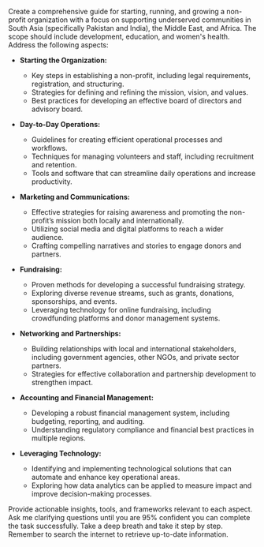 Create a comprehensive guide for starting, running, and growing a non-profit organization with a focus on supporting underserved communities in South Asia (specifically Pakistan and India), the Middle East, and Africa. The scope should include development, education, and women's health. Address the following aspects:

- **Starting the Organization:**
  - Key steps in establishing a non-profit, including legal requirements, registration, and structuring.
  - Strategies for defining and refining the mission, vision, and values.
  - Best practices for developing an effective board of directors and advisory board.

- **Day-to-Day Operations:**
  - Guidelines for creating efficient operational processes and workflows.
  - Techniques for managing volunteers and staff, including recruitment and retention.
  - Tools and software that can streamline daily operations and increase productivity.
  
- **Marketing and Communications:**
  - Effective strategies for raising awareness and promoting the non-profit’s mission both locally and internationally.
  - Utilizing social media and digital platforms to reach a wider audience.
  - Crafting compelling narratives and stories to engage donors and partners.

- **Fundraising:**
  - Proven methods for developing a successful fundraising strategy.
  - Exploring diverse revenue streams, such as grants, donations, sponsorships, and events.
  - Leveraging technology for online fundraising, including crowdfunding platforms and donor management systems.

- **Networking and Partnerships:**
  - Building relationships with local and international stakeholders, including government agencies, other NGOs, and private sector partners.
  - Strategies for effective collaboration and partnership development to strengthen impact.

- **Accounting and Financial Management:**
  - Developing a robust financial management system, including budgeting, reporting, and auditing.
  - Understanding regulatory compliance and financial best practices in multiple regions.

- **Leveraging Technology:**
  - Identifying and implementing technological solutions that can automate and enhance key operational areas.
  - Exploring how data analytics can be applied to measure impact and improve decision-making processes.

Provide actionable insights, tools, and frameworks relevant to each aspect. Ask me clarifying questions until you are 95% confident you can complete the task successfully. Take a deep breath and take it step by step. Remember to search the internet to retrieve up-to-date information.